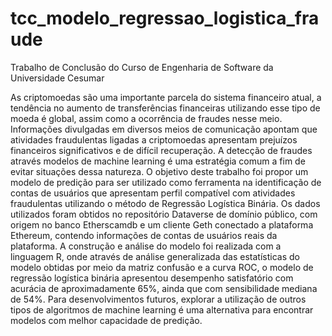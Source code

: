 # tcc_modelo_regressao_logistica_fraude

Trabalho de Conclusão do Curso de Engenharia de Software da Universidade Cesumar

As criptomoedas são uma importante parcela do sistema financeiro atual, a tendência no aumento de transferências financeiras utilizando esse tipo de moeda é global, assim como a ocorrência de fraudes nesse meio. Informações divulgadas em diversos meios de comunicação apontam que atividades fraudulentas ligadas a criptomoedas apresentam prejuízos financeiros significativos e de difícil recuperação. A detecção de fraudes através modelos de machine learning é uma estratégia comum a fim de evitar situações dessa natureza. O objetivo deste trabalho foi propor um modelo de predição para ser utilizado como ferramenta na identificação de contas de usuários que apresentam perfil compatível com atividades fraudulentas utilizando o método de Regressão Logística Binária. Os dados utilizados foram obtidos no repositório Dataverse de domínio público, com origem no banco Etherscamdb e um cliente Geth conectado a plataforma Ethereum, contendo informações de contas de usuários reais da plataforma. A construção e análise do modelo foi realizada com a linguagem R, onde através de análise generalizada das estatísticas do modelo obtidas por meio da matriz confusão e a curva ROC, o modelo de regressão logística binária apresentou desempenho satisfatório com acurácia de aproximadamente 65%, ainda que com sensibilidade mediana de 54%. Para desenvolvimentos futuros, explorar a utilização de outros tipos de algoritmos de machine learning é uma alternativa para encontrar modelos com melhor capacidade de predição.
